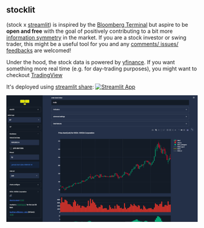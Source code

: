 ## stocklit
(stock x [streamlit](https://streamlit.io/)) is inspired by the [Bloomberg Terminal](https://en.wikipedia.org/wiki/Bloomberg_Terminal) but aspire to be **open and free** with the goal of positively contributing to a bit more [information symmetry](https://en.wikipedia.org/wiki/Information_asymmetry) in the market. If you are a stock investor or swing trader, this might be a useful tool for you and any [comments/ issues/ feedbacks](https://github.com/ohjho/stocklit/issues) are welcomed!

Under the hood, the stock data is powered by [yfinance](https://github.com/ranaroussi/yfinance). If you want something more real time (e.g. for day-trading purposes), you might want to checkout [TradingView](https://www.tradingview.com/)

It's deployed using [streamlit share](https://www.streamlit.io/sharing): [![Streamlit App](https://static.streamlit.io/badges/streamlit_badge_black_white.svg)](https://share.streamlit.io/ohjho/stocklit)

[![stocklit Screenshoot](asset/app_screenshot.png)](https://share.streamlit.io/ohjho/stocklit)
